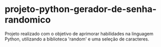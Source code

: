 # projeto-python-gerador-de-senha-randomico
Projeto realizado com o objetivo de aprimorar habilidades na linguagem Python, utilizando a biblioteca  'random' e uma seleção de caracteres.
